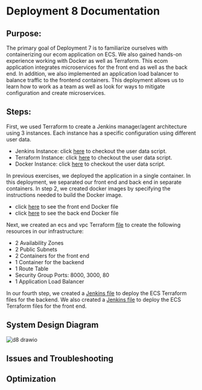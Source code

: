 # Deployment 8 Documentation 

## Purpose:
The primary goal of Deployment 7 is to familiarize ourselves with containerizing our ecom application on ECS. We also gained hands-on experience working with Docker as well as Terraform. This ecom application integrates microservices for the front end as well as the back end. In addition, we also implemented an application load balancer to balance traffic to the frontend containers. This deployment allows us to learn how to work as a team as well as look for ways to mitigate configuration and create microservices.


## Steps:
First, we used Terraform to create a Jenkins manager/agent architecture using 3 instances. Each instance has a specific configuration using different user data.
 - Jenkins Instance: click [here](https://github.com/DarrielleEvans/deployment8/blob/main/first-infrastucture/deployjenkins.sh) to checkout the user data script.
 - Terraform Instance: click [here](https://github.com/DarrielleEvans/deployment8/blob/main/first-infrastucture/deployterraform.sh) to checkout the user data script.
 - Docker Instance: click [here](https://github.com/DarrielleEvans/deployment8/blob/main/first-infrastucture/deploydocker.sh) to checkout the user data script.

In previous exercises, we deployed the application in a single container. In this deployment, we separated our front end and back end in separate containers. In step 2, we created docker images by specifying the instructions needed to build the Docker image.
- click [here](https://github.com/DarrielleEvans/deployment8/blob/main/frontend/Dockerfile) to see the front end Docker file
- click [here](https://github.com/DarrielleEvans/deployment8/blob/main/backend/Dockerfile) to see the back end Docker file

Next, we created an ecs and vpc Terraform [file](https://github.com/DarrielleEvans/deployment8/blob/main/terraform/main.tf) to create the following resources in our infrastructure:
 - 2 Availability Zones
 - 2 Public Subnets
 - 2 Containers for the front end
 - 1 Container for the backend
 - 1 Route Table
 - Security Group Ports: 8000, 3000, 80
 - 1 Application Load Balancer

In our fourth step, we created a [Jenkins file](https://github.com/DarrielleEvans/deployment8/blob/main/Jenkinsfile_BE) to deploy the ECS Terraform files for the backend.
We also created a [Jenkins file](https://github.com/DarrielleEvans/deployment8/blob/main/Jenkinsfile_BE) to deploy the ECS Terraform files for the front end.







## System Design Diagram
![d8 drawio](https://github.com/DarrielleEvans/deployment8/assets/89504317/8b964f44-6ce7-4a43-aa2f-b43299f11ead)


## Issues and Troubleshooting


## Optimization


